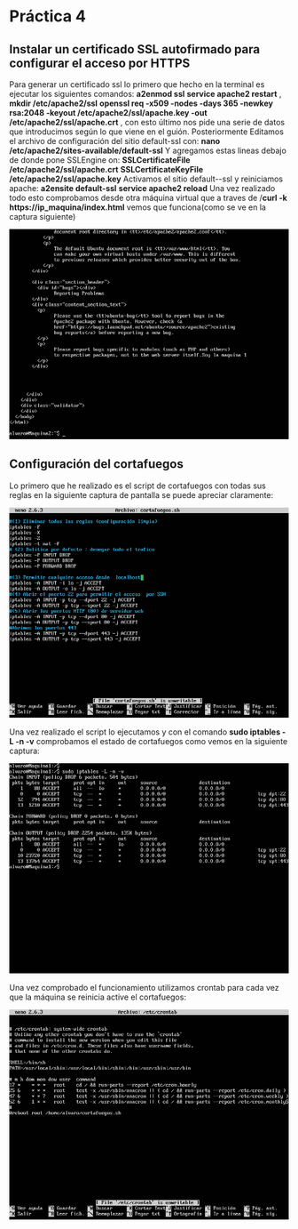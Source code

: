 # Práctica 4


## Instalar un certificado SSL autofirmado para configurar el acceso por HTTPS

Para generar un certificado ssl lo primero que hecho en la terminal es ejecutar los siguientes comandos: **a2enmod ssl** **service apache2 restart** , **mkdir /etc/apache2/ssl** **openssl req -x509 -nodes -days 365 -newkey rsa:2048 -keyout
/etc/apache2/ssl/apache.key -out /etc/apache2/ssl/apache.crt** , con esto último nos pide una serie de datos que introducimos según lo que viene en el guión.
Posteriormente Editamos el archivo de configuración del sitio default-ssl con: **nano /etc/apache2/sites-available/default-ssl**
Y agregamos estas lineas debajo de donde pone SSLEngine on:
**SSLCertificateFile /etc/apache2/ssl/apache.crt**
**SSLCertificateKeyFile /etc/apache2/ssl/apache.key**
Activamos el sitio default--ssl y reiniciamos apache:
**a2ensite default-ssl**
**service apache2 reload**
Una vez realizado todo esto comprobamos desde otra máquina virtual que a traves de /**curl -k https://ip_maquina/index.html** vemos que funciona(como se ve en la captura siguiente)


![img](https://github.com/alvarocarmona6/SWAP/blob/master/practica4/captura_1.png)

## Configuración del cortafuegos
Lo primero que he realizado es el script de cortafuegos con todas sus reglas en la siguiente captura de pantalla se puede apreciar claramente: 


![img](https://github.com/alvarocarmona6/SWAP/blob/master/practica4/captura_3.png)


Una vez realizado el script lo ejecutamos y con el comando **sudo iptables -L -n -v** comprobamos el estado de cortafuegos como vemos en la siguiente captura: 

![img](https://github.com/alvarocarmona6/SWAP/blob/master/practica4/captura_2.png)



Una vez comprobado el funcionamiento utilizamos crontab para cada vez que la máquina se reinicia active el cortafuegos:

![img](https://github.com/alvarocarmona6/SWAP/blob/master/practica4/captura_4.png)



